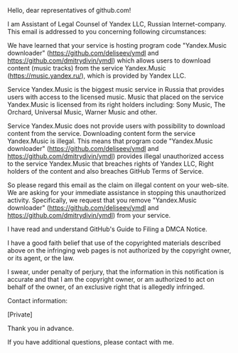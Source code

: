 Hello, dear representatives of github.com!

I am Assistant of Legal Counsel of Yandex LLC, Russian Internet-company. This email is addressed to you concerning following circumstances:

We have learned that your service is hosting program code "Yandex.Music downloader" (https://github.com/deliseev/ymdl and https://github.com/dmitrydivin/ymdl) which allows users to download content (music tracks) from the service Yandex.Music (https://music.yandex.ru/), which is provided by Yandex LLC.

Service Yandex.Music is the biggest music service in Russia that provides users with access to the licensed music. Music that placed on the service Yandex.Music is licensed from its right holders including: Sony Music, The Orchard, Universal Music, Warner Music and other.

Service Yandex.Music does not provide users with possibility to download content from the service. Downloading content form the service Yandex.Music is illegal. This means that program code "Yandex.Music downloader" (https://github.com/deliseev/ymdl and https://github.com/dmitrydivin/ymdl) provides illegal unauthorized access to the service Yandex.Music that breaches rights of Yandex LLC, Right holders of the content and also breaches GitHub Terms of Service.

So please regard this email as the claim on illegal content on your web-site. We are asking for your immediate assistance in stopping this unauthorized activity. Specifically, we request that you remove "Yandex.Music downloader" (https://github.com/deliseev/ymdl and https://github.com/dmitrydivin/ymdl) from your service.

I have read and understand GitHub's Guide to Filing a DMCA Notice.

I have a good faith belief that use of the copyrighted materials described above on the infringing web pages is not authorized by the copyright owner, or its agent, or the law.

I swear, under penalty of perjury, that the information in this notification is accurate and that I am the copyright owner, or am authorized to act on behalf of the owner, of an exclusive right that is allegedly infringed.

Contact information:

[Private]

Thank you in advance.

If you have additional questions, please contact with me.
